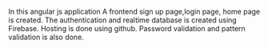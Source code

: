 In this angular js application A frontend sign up page,login page, home page is created.
The authentication and realtime database is created using Firebase.
Hosting is done using github.
Password validation and pattern validation is also done.
